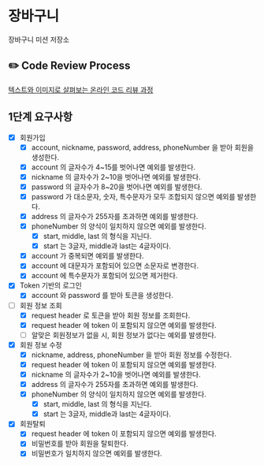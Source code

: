 # 장바구니

장바구니 미션 저장소

## ✏️ Code Review Process

[텍스트와 이미지로 살펴보는 온라인 코드 리뷰 과정](https://github.com/next-step/nextstep-docs/tree/master/codereview)

## 1단계 요구사항

- [x] 회원가입
    - [x] account, nickname, password, address, phoneNumber 을 받아 회원을 생성한다.
    - [x] account 의 글자수가 4~15를 벗어나면 예외를 발생한다.
    - [x] nickname 의 글자수가 2~10을 벗어나면 예외를 발생한다.
    - [x] password 의 글자수가 8~20을 벗어나면 예외를 발생한다.
    - [x] password 가 대소문자, 숫자, 특수문자가 모두 조합되지 않으면 예외를 발생한다.
    - [x] address 의 글자수가 255자를 초과하면 예외를 발생한다.
    - [x] phoneNumber 의 양식이 일치하지 않으면 예외를 발생한다.
        - [x] start, middle, last 의 형식을 지닌다.
        - [x] start 는 3글자, middle과 last는 4글자이다.
    - [x] account 가 중복되면 예외를 발생한다.
    - [x] account 에 대문자가 포함되어 있으면 소문자로 변경한다.
    - [x] account 에 특수문자가 포함되어 있으면 제거한다.

- [x] Token 기반의 로그인
    - [x] account 와 password 를 받아 토큰을 생성한다.

- [ ] 회원 정보 조회
  - [x] request header 로 토큰을 받아 회원 정보를 조회한다. 
  - [x] request header 에 token 이 포함되지 않으면 예외를 발생한다.
  - [ ] 알맞은 회원정보가 없을 시, 회원 정보가 없다는 예외를 발생한다.

- [x] 회원 정보 수정
    - [x] nickname, address, phoneNumber 을 받아 회원 정보를 수정한다.
    - [x] request header 에 token 이 포함되지 않으면 예외를 발생한다.
    - [x] nickname 의 글자수가 2~10을 벗어나면 예외를 발생한다.
    - [x] address 의 글자수가 255자를 초과하면 예외를 발생한다.
    - [x] phoneNumber 의 양식이 일치하지 않으면 예외를 발생한다.
        - [x] start, middle, last 의 형식을 지닌다.
        - [x] start 는 3글자, middle과 last는 4글자이다.

- [x] 회원탈퇴
    - [x] request header 에 token 이 포함되지 않으면 예외를 발생한다.
    - [x] 비밀번호를 받아 회원을 탈퇴한다.
    - [x] 비밀번호가 일치하지 않으면 예외를 발생한다.
